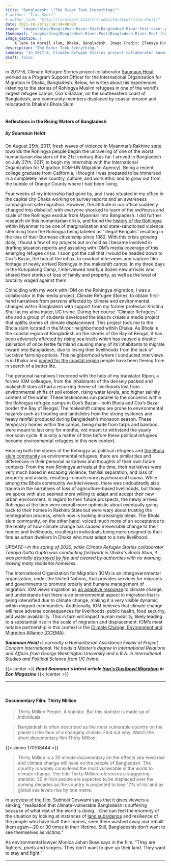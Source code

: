 ```yaml
---
title: "Bangladesh: \"The River Took Everything\""
# author: "Tina Shull"
# author_link: "http://localhost:1313/crs-website/about/tina-shull/"
date: 2021-10-20T12:14:34+08:00
image: "images/blog/Bangladesh-River-Post/Bangladesh-River-Post-cover.png"
thumbnail: "images/blog/Bangladesh-River-Post/Bangladesh-River-Post-thumb.png"
image_caption: |
    A lane in Korail slum, Dhaka, Bangladesh. Image Credit: [Tanaya Dutta Gupta](https://climate-refugee-stories.github.io/crs-website/about/tanaya-dutta-gupta/)
description: "The River Took Everything."
summary: "In 2017-8, Climate Refugee Stories project collaborator Saumaun Heiat worked as a Program Support Officer for the International Organization for Migration in Dhaka, Bangladesh."
draft: false
---
```


In 2017-8, Climate Refugee Stories project collaborator [Saumaun Heiat](https://www.linkedin.com/in/saumaun-heiat-52560013a/) worked as a Program Support Officer for the International Organization for Migration in Dhaka, Bangladesh. Below, he writes about his experiences listening to the stories of Rohingya Muslim refugees in one of the world's largest refugee camps, Cox's Bazaar, on the southeastern coast of Bangladesh, and community members displaced by coastal erosion and relocated to Dhaka's Bhola Slum.  
&nbsp; 
&nbsp;

#### **Reflections in the Rising Waters of Bangladesh**  
##### ***by Saumaun Heiat***

On August 25th, 2017, fresh waves of violence in Myanmar’s Rakhine state towards the Rohingya people began the unraveling of one of the worst humanitarian disasters of the 21st century thus far. I arrived in Bangladesh on July 27th, 2017, to begin my internship with the International Organization for Migration (IOM-UN Migration Agency). Being a recent college graduate from California, I thought I was prepared to be immersed in a completely new country, culture, and work ethic and to grow out from the bubble of Orange County where I had been living. 


Four weeks of my internship had gone by, and I was situated in my office in the capital city Dhaka working on survey reports and an awareness campaign on safe migration. However, the attitude in our office suddenly changed into disbelief, with everyone shocked to learn of the swiftness and scale of the Rohingya exodus from Myanmar into Bangladesh. I did further research on this humanitarian crisis, and found the [history of the Rohingya](https://www.economist.com/asia/2015/06/13/the-most-persecuted-people-on-earth) within Myanmar to be one of marginalization and state-sanctioned violence stemming from the Rohingya being labeled as “illegal-Bengalis” resulting in the loss of their Burmese citizenship since 1982. With this crisis growing daily, I found a few of my projects put on hold as I became involved in drafting situation reports and assisting with IOM’s media coverage of this emerging refugee crisis. I soon got the call that I would be headed down to Cox’s Bazar, the hub of the influx, to conduct interviews and capture film footage of newly arrived Rohingya in the makeshift camps. In my three days in the Kutupalong Camp, I interviewed nearly a dozen new arrivals who shared their stories of loss of family and property, as well as the level of brutality waged against them. 


Coinciding with my work with IOM on the Rohingya migration, I was a collaborator in this media project, Climate Refugee Stories, to obtain first-hand narratives from persons affected by climate and environmental changes within Bangladesh with support from my former professor Kristina Shull at my alma mater, UC Irvine. During her course “Climate Refugees” she and a group of students developed the idea to create a media project that uplifts stories of climate displacement. This project took me to the Bhola slum located in the Mirpur neighborhood within Dhaka. As Bhola is the coastal region of Bangladesh on the shores of the Bay of Bengal, it has been adversely affected by rising sea levels which has caused a drastic salination of once fertile farmland causing many of its inhabitants to migrate inward into Bangladesh, due to losing their livelihoods from the lack of lucrative farming options. This neighborhood where I conducted interviews is in Dhaka and [named for the coastal region](https://www.nature.com/articles/s41599-020-0443-2) people have been fleeing from in search of a better life.


The personal narratives I recorded with the help of my translator Ripon, a former IOM colleague, from the inhabitants of the densely packed and makeshift slum all had a recurring theme of livelihoods lost from environmental shifts of soil erosion, rising water levels, and higher salinity content of the water. These testimonies run parallel to the concerns within the Rohingya refugee camps in Cox’s Bazar – both Bhola and Cox’s Bazar border the Bay of Bengal. The makeshift camps are prone to environmental hazards such as flooding and landslides from the strong cyclones and heavy rainfall produced during Bangladesh’s monsoon season. These temporary homes within the camps, being made from tarps and bamboo, were meant to last only for months, not meant to withstand the yearly monsoon cycle. It is only a matter of time before these political refugees become environmental refugees in this new context. 


Hearing both the stories of the Rohingya as political refugees and [the Bhola slum community](https://www.researchgate.net/publication/282516165_Insecure_hope_the_challenges_faced_by_urban_slum_dwellers_in_Bhola_Slum_Bangladesh) as environmental refugees, there are similarities and differences in their personal narratives and thoughts of their own future contexts. From the new Rohingya arrivals at the time, their narratives were very much based in escaping violence, familial separation, and loss of property and assets, resulting in much more psychosocial trauma. While among the Bhola community we interviewed, there was undoubtedly also trauma in the narratives of loss of agriculture-based livelihoods, but those we spoke with also seemed more willing to adapt and accept their new urban environment. In regard to their future prospects, the newly arrived Rohingya at the time were overall more optimistic about eventually going back to their homes in Rakhine State but were wary about trusting the reintegration process, which now is looking increasingly bleak. The Bhola slum community, on the other hand, voiced much more of an acceptance to the reality of how climate change has caused irreversible change to their homes and livelihoods, resulting in individuals being more resigned to their fate as urban dwellers in Dhaka who must adapt to a new livelihood. 


*UPDATE—In the spring of 2020, while Climate Refugee Stories collaborator Tanaya Dutta Gupta was conducting fieldwork in Dhaka's Bhola Slum, it was partially [destroyed by fire](https://www.usnews.com/news/world/articles/2020-03-11/bangladesh-slum-fire-leaves-many-people-homeless) and cleared by authorities with no warning, leaving many residents homeless.*


The International Organization for Migration (IOM) is an intergovernmental organization, under the United Nations, that provides services for migrants and governments to promote orderly and humane management of migration. IOM views migration as [an adaptive response](https://publications.iom.int/books/migration-adaptation-environmental-and-climate-change-case-kenya) to climate change, and understands that there is an environmental aspect in migration that is being intensified due to climate change, making it a very visible dynamic within migrant communities. Additionally, IOM believes that climate change will have adverse consequences for livelihoods, public health, food security, and water availability. This in turn will impact human mobility, likely leading to a substantial rise in the scale of migration and displacement. IOM’s most notable partnership in this context is the [Climate Change, Environment and Migration Alliance (CCEMA)](http://www.ccema-portal.org/). 

***Saumaun Heiat*** *is currently a Humanitarian Assistance Fellow at Project Concern International. He holds a Master’s degree in International Relations and Affairs from George Washington University and a B.A. in International Studies and Political Science from UC Irvine.*

<!-- TO-DO: Center -->
{{< center >}}
***Read Saumaun's latest article [Iran's Dustbowl Migration](https://www.eonmag.org/irans-dustbowl-migration/) in Eon Magazine***
{{< /center >}}
  
---  
&nbsp;

#### **Documentary Film: Thirty Million**  

> Thirty Million People. A statistic. But this statistic is made up of individuals.  

> Bangladesh is often described as the most vulnerable country on the planet in the face of a changing climate. Find out why. Watch the short documentary film Thirty Million.

{{< vimeo 170108444 >}}

> Thirty Million is a 35 minute documentary on the effects sea-level rise and climate change will have on the people of Bangladesh. The country is widely considered the most vulnerable in the world to climate change. The title Thirty Million references a staggering statistic: 30 million people are expected to be displaced over the coming decades as the country is projected to lose 17% of its land as global sea levels rise by one metre.  

In a [review of the film](https://www.downtoearth.org.in/reviews/thirty-million-a-documentary-on-bangladesh-and-that-sinking-feeling-54425), Subhojit Goswami says that it gives viewers a sinking, "realisation that climate-vulnerable Bangladesh is suffering because of what rest of the world is doing... One can feel the enormity of the situation by looking at instances of [land subsidence](https://oceanservice.noaa.gov/facts/subsidence.html) and resilience of the people who have built their homes, seen them washed away and rebuilt them again—20 or 30 times in their lifetime. Still, Bangladeshis don’t want to see themselves as victims." 
  
As environmental lawyer Monica Jahan Bose says in the film, “They are fighters, poets and singers. They don’t want to give up their land. They want to stay and fight.”

---